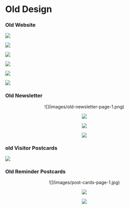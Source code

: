 # Old Design

### Old Website

![](images/old-website-welcome-page.jpg)

![](images/old-website-fellowship-and-outreach.jpg)

![](images/old-website-photos.jpg)

![](images/old-website-youth-activities.jpg)

![](images/old-website-times-of-worship.jpg)

![](images/old-website-contact.jpg)

### Old Newsletter

<center>
![](images/old-newsletter-page-1.png)

![](images/old-newsletter-page-2.png)

![](images/old-newsletter-page-3.png)

![](images/old-newsletter-page-4.png)
</center>

### old Visitor Postcards

![](images/visitor-post-cards.jpg)

### Old Reminder Postcards
<center>
![](images/post-cards-page-1.jpg)

![](images/post-cards-page-2.jpg)

![](images/post-cards-page-3.jpg)
</center>
